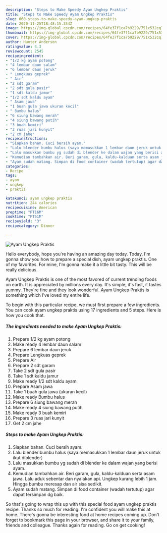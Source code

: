 ```yaml
---
description: "Steps to Make Speedy Ayam Ungkep Praktis"
title: "Steps to Make Speedy Ayam Ungkep Praktis"
slug: 660-steps-to-make-speedy-ayam-ungkep-praktis
date: 2020-11-25T18:48:15.354Z
image: https://img-global.cpcdn.com/recipes/64fe37f1ca7b9229/751x532cq70/ayam-ungkep-praktis-foto-resep-utama.jpg
thumbnail: https://img-global.cpcdn.com/recipes/64fe37f1ca7b9229/751x532cq70/ayam-ungkep-praktis-foto-resep-utama.jpg
cover: https://img-global.cpcdn.com/recipes/64fe37f1ca7b9229/751x532cq70/ayam-ungkep-praktis-foto-resep-utama.jpg
author: Hunter Anderson
ratingvalue: 4.3
reviewcount: 2545
recipeingredient:
- "1/2 kg ayam potong"
- "4 lembar daun salam"
- "6 lembar daun jeruk"
- " Lengkuas geprek"
- " Air"
- "2 sdt garam"
- "2 sdt gula pasir"
- "1 sdt kaldu jamur"
- "1/2 sdt kaldu ayam"
- " Asam jawa"
- "1 buah gula jawa ukuran kecil"
- " Bumbu halus"
- "6 siung bawang merah"
- "4 siung bawang putih"
- "3 buah kemiri"
- "3 ruas jari kunyit"
- "2 cm jahe"
recipeinstructions:
- "Siapkan bahan. Cuci bersih ayam."
- "Lalu blender bumbu halus (saya memasukkan 1 lembar daun jeruk untuk ikut diblender)"
- "Lalu masukkan bumbu yg sudah di blender ke dalam wajan yang berisi ayam."
- "Kemudian tambahkan air. Beri garam, gula, kaldu-kalduan serta asam jawa. Lalu aduk sebentar dan nyalakan api. Ungkep kurang lebih 1 jam. Hingga bumbu meresap dan air sisa sedikit."
- "Ayam sudah matang. Simpan di food container (wadah tertutup) agar dapat tersimpan dg baik."
categories:
- Recipe
tags:
- ayam
- ungkep
- praktis

katakunci: ayam ungkep praktis 
nutrition: 244 calories
recipecuisine: American
preptime: "PT16M"
cooktime: "PT51M"
recipeyield: "3"
recipecategory: Dinner

---
```



![Ayam Ungkep Praktis](https://img-global.cpcdn.com/recipes/64fe37f1ca7b9229/751x532cq70/ayam-ungkep-praktis-foto-resep-utama.jpg)

Hello everybody, hope you're having an amazing day today. Today, I'm gonna show you how to prepare a special dish, ayam ungkep praktis. One of my favorites. For mine, I'm gonna make it a little bit tasty. This will be really delicious.



Ayam Ungkep Praktis is one of the most favored of current trending foods on earth. It is appreciated by millions every day. It's simple, it's fast, it tastes yummy. They're fine and they look wonderful. Ayam Ungkep Praktis is something which I've loved my entire life.


To begin with this particular recipe, we must first prepare a few ingredients. You can cook ayam ungkep praktis using 17 ingredients and 5 steps. Here is how you cook that.

<!--inarticleads1-->

##### The ingredients needed to make Ayam Ungkep Praktis:

1. Prepare 1/2 kg ayam potong
1. Make ready 4 lembar daun salam
1. Prepare 6 lembar daun jeruk
1. Prepare  Lengkuas geprek
1. Prepare  Air
1. Prepare 2 sdt garam
1. Take 2 sdt gula pasir
1. Take 1 sdt kaldu jamur
1. Make ready 1/2 sdt kaldu ayam
1. Prepare  Asam jawa
1. Take 1 buah gula jawa (ukuran kecil)
1. Make ready  Bumbu halus
1. Prepare 6 siung bawang merah
1. Make ready 4 siung bawang putih
1. Make ready 3 buah kemiri
1. Prepare 3 ruas jari kunyit
1. Get 2 cm jahe




<!--inarticleads2-->

##### Steps to make Ayam Ungkep Praktis:

1. Siapkan bahan. Cuci bersih ayam.
1. Lalu blender bumbu halus (saya memasukkan 1 lembar daun jeruk untuk ikut diblender)
1. Lalu masukkan bumbu yg sudah di blender ke dalam wajan yang berisi ayam.
1. Kemudian tambahkan air. Beri garam, gula, kaldu-kalduan serta asam jawa. Lalu aduk sebentar dan nyalakan api. Ungkep kurang lebih 1 jam. Hingga bumbu meresap dan air sisa sedikit.
1. Ayam sudah matang. Simpan di food container (wadah tertutup) agar dapat tersimpan dg baik.




So that's going to wrap this up with this special food ayam ungkep praktis recipe. Thanks so much for reading. I'm confident you will make this at home. There's gonna be interesting food at home recipes coming up. Don't forget to bookmark this page in your browser, and share it to your family, friends and colleague. Thanks again for reading. Go on get cooking!
